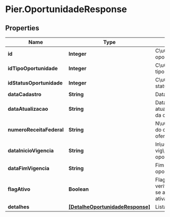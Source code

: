 # Pier.OportunidadeResponse

## Properties
Name | Type | Description | Notes
------------ | ------------- | ------------- | -------------
**id** | **Integer** | C\u00C3\u00B3digo identificador da oportunidade | [optional] 
**idTipoOportunidade** | **Integer** | C\u00C3\u00B3digo identificador do tipo oportunidade | [optional] 
**idStatusOportunidade** | **Integer** | C\u00C3\u00B3digo identificador do status oportunidade | [optional] 
**dataCadastro** | **String** | Data cadastro da oportunidade. | [optional] 
**dataAtualizacao** | **String** | Data atualiza\u00C3\u00A7\u00C3\u00A3o da oportunidade. | [optional] 
**numeroReceitaFederal** | **String** | N\u00C3\u00BAmero receita federal do cliente ao qual ser\u00C3\u00A1 ofertada a oportunidade | [optional] 
**dataInicioVigencia** | **String** | In\u00C3\u00ADcio da vig\u00C3\u00AAncia da oportunidade | [optional] 
**dataFimVigencia** | **String** | Fim da vig\u00C3\u00AAncia da oportunidade | [optional] 
**flagAtivo** | **Boolean** | Flag de verifica\u00C3\u00A7\u00C3\u00A3o se a oportunidade est\u00C3\u00A1 ativa | [optional] 
**detalhes** | [**[DetalheOportunidadeResponse]**](DetalheOportunidadeResponse.md) | Lista de detalhes da oportunidade | [optional] 


